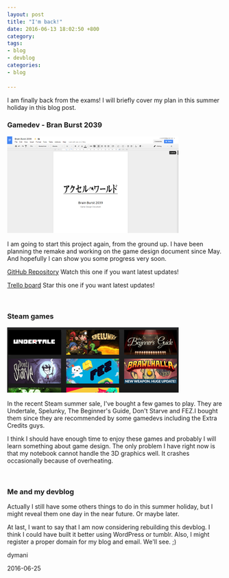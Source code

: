 ```yaml
---
layout: post
title: "I'm back!"
date: 2016-06-13 18:02:50 +800
category: 
tags: 
- blog
- devblog
categories:
- blog

---
```


<!--arrow-->I am finally back from the exams! I will briefly cover my plan in this summer holiday in this blog post.<!--index-->

<br>
<h3><b>Gamedev - Bran Burst 2039</b></h3>

![](/assets/image/blog/blog_25-06-16_bb-gdd.png)

I am going to start this project again, from the ground up. I have been planning the remake and working on the game design document since May. And hopefully I can show you some progress very soon.

[GitHub Repository](https://github.com/dymani/BrainBurst) Watch this one if you want latest updates!

[Trello board](https://trello.com/b/Clfi3rJC/brain-burst-2039) Star this one if you want latest updates!

<br>
<h3><b>Steam games</b></h3>

![](/assets/image/blog/blog_25-06-16_steam.png)

In the recent Steam summer sale, I've bought a few games to play. They are Undertale, Spelunky, The Beginner's Guide, Don't Starve and FEZ.I bought them since they are recommended by some gamedevs including the Extra Credits guys.

I think I should have enough time to enjoy these games and probably I will learn something about game design. The only problem I have right now is that my notebook cannot handle the 3D graphics well. It crashes occasionally because of overheating.

<br>
<h3><b>Me and my devblog</b></h3>

Actually I still have some others things to do in this summer holiday, but I might reveal them one day in the near future. Or maybe later.

At last, I want to say that I am now considering rebuilding this devblog. I think I could have built it better using WordPress or tumblr. Also, I might register a proper domain for my blog and email. We'll see. ;)

dymani

2016-06-25
